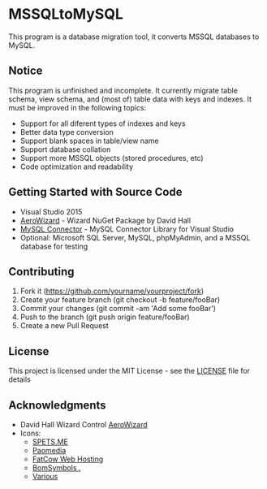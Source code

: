 # MSSQLtoMySQL

This program is a database migration tool, it converts MSSQL databases to MySQL.

## Notice 

This program is unfinished and incomplete. It currently migrate table schema, view schema, and (most of) table data with keys and indexes.
It must be improved in the following topics:
  * Support for all diferent types of indexes and keys
  * Better data type conversion
  * Support blank spaces in table/view name
  * Support database collation
  * Support more MSSQL objects (stored procedures, etc)
  * Code optimization and readability

## Getting Started with Source Code

  * Visual Studio 2015
  * [AeroWizard](https://github.com/dahall/AeroWizard) - Wizard NuGet Package by David Hall
  * [MySQL Connector](https://dev.mysql.com/downloads/windows/visualstudio/) - MySQL Connector Library for Visual Studio
  * Optional: Microsoft SQL Server, MySQL, phpMyAdmin, and a MSSQL database for testing
  
## Contributing

  1. Fork it (https://github.com/yourname/yourproject/fork)
  2. Create your feature branch (git checkout -b feature/fooBar)
  3. Commit your changes (git commit -am 'Add some fooBar')
  4. Push to the branch (git push origin feature/fooBar)
  5. Create a new Pull Request

## License

This project is licensed under the MIT License - see the [LICENSE](LICENSE) file for details

## Acknowledgments

  * David Hall Wizard Control [AeroWizard](https://github.com/dahall/AeroWizard)
  * Icons:
      * [SPETS.ME](https://spets.me/)
      * [Paomedia](https://www.iconfinder.com/Paomedia)
      * [FatCow Web Hosting](http://www.fatcow.com)
      * [BomSymbols .](https://creativemarket.com/BomSymbols)
      * [Various](http://tango.freedesktop.org/The_People)
